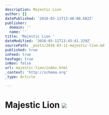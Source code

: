 ```yaml
---
description: Majestic Lion
author: []
datePublished: '2016-03-11T13:46:08.682Z'
publisher:
  domain: ''
  name: ''
title: 'Majestic Lion '
dateModified: '2016-03-11T13:43:41.329Z'
sourcePath: _posts/2016-03-11-majestic-lion.md
published: true
inFeed: true
hasPage: true
inNav: false
url: majestic-lion/index.html
_context: 'http://schema.org'
_type: Article

---
```

# Majestic Lion ![](https://the-grid-user-content.s3-us-west-2.amazonaws.com/ccae273d-87fc-452d-b12e-107cd9a693df.png)
